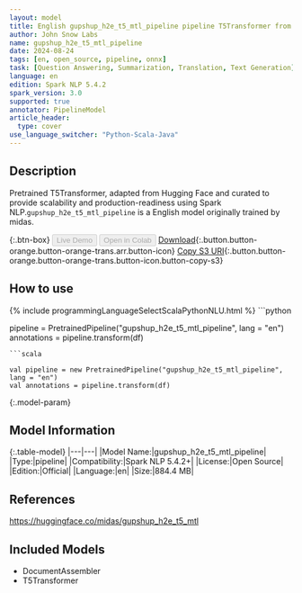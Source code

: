 ```yaml
---
layout: model
title: English gupshup_h2e_t5_mtl_pipeline pipeline T5Transformer from midas
author: John Snow Labs
name: gupshup_h2e_t5_mtl_pipeline
date: 2024-08-24
tags: [en, open_source, pipeline, onnx]
task: [Question Answering, Summarization, Translation, Text Generation]
language: en
edition: Spark NLP 5.4.2
spark_version: 3.0
supported: true
annotator: PipelineModel
article_header:
  type: cover
use_language_switcher: "Python-Scala-Java"
---
```


## Description

Pretrained T5Transformer, adapted from Hugging Face and curated to provide scalability and production-readiness using Spark NLP.`gupshup_h2e_t5_mtl_pipeline` is a English model originally trained by midas.

{:.btn-box}
<button class="button button-orange" disabled>Live Demo</button>
<button class="button button-orange" disabled>Open in Colab</button>
[Download](https://s3.amazonaws.com/auxdata.johnsnowlabs.com/public/models/gupshup_h2e_t5_mtl_pipeline_en_5.4.2_3.0_1724467156469.zip){:.button.button-orange.button-orange-trans.arr.button-icon}
[Copy S3 URI](s3://auxdata.johnsnowlabs.com/public/models/gupshup_h2e_t5_mtl_pipeline_en_5.4.2_3.0_1724467156469.zip){:.button.button-orange.button-orange-trans.button-icon.button-copy-s3}

## How to use



<div class="tabs-box" markdown="1">
{% include programmingLanguageSelectScalaPythonNLU.html %}
```python

pipeline = PretrainedPipeline("gupshup_h2e_t5_mtl_pipeline", lang = "en")
annotations =  pipeline.transform(df)   

```
```scala

val pipeline = new PretrainedPipeline("gupshup_h2e_t5_mtl_pipeline", lang = "en")
val annotations = pipeline.transform(df)

```
</div>

{:.model-param}
## Model Information

{:.table-model}
|---|---|
|Model Name:|gupshup_h2e_t5_mtl_pipeline|
|Type:|pipeline|
|Compatibility:|Spark NLP 5.4.2+|
|License:|Open Source|
|Edition:|Official|
|Language:|en|
|Size:|884.4 MB|

## References

https://huggingface.co/midas/gupshup_h2e_t5_mtl

## Included Models

- DocumentAssembler
- T5Transformer